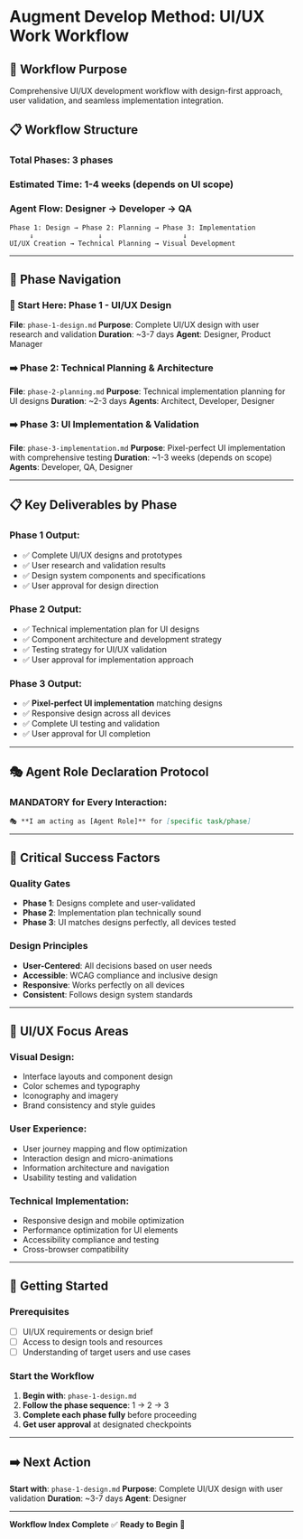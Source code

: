 # Augment Develop Method: UI/UX Work Workflow

## 🎯 Workflow Purpose
Comprehensive UI/UX development workflow with design-first approach, user validation, and seamless implementation integration.

## 📋 Workflow Structure

### **Total Phases**: 3 phases
### **Estimated Time**: 1-4 weeks (depends on UI scope)
### **Agent Flow**: Designer → Developer → QA

```
Phase 1: Design → Phase 2: Planning → Phase 3: Implementation
     ↓                ↓                    ↓
UI/UX Creation → Technical Planning → Visual Development
```

---

## 🔄 **Phase Navigation**

### **📍 Start Here**: Phase 1 - UI/UX Design
**File**: `phase-1-design.md`
**Purpose**: Complete UI/UX design with user research and validation
**Duration**: ~3-7 days
**Agent**: Designer, Product Manager

### **➡️ Phase 2**: Technical Planning & Architecture
**File**: `phase-2-planning.md`
**Purpose**: Technical implementation planning for UI designs
**Duration**: ~2-3 days
**Agents**: Architect, Developer, Designer

### **➡️ Phase 3**: UI Implementation & Validation
**File**: `phase-3-implementation.md`
**Purpose**: Pixel-perfect UI implementation with comprehensive testing
**Duration**: ~1-3 weeks (depends on scope)
**Agents**: Developer, QA, Designer

---

## 📋 **Key Deliverables by Phase**

### **Phase 1 Output**:
- ✅ Complete UI/UX designs and prototypes
- ✅ User research and validation results
- ✅ Design system components and specifications
- ✅ User approval for design direction

### **Phase 2 Output**:
- ✅ Technical implementation plan for UI designs
- ✅ Component architecture and development strategy
- ✅ Testing strategy for UI/UX validation
- ✅ User approval for implementation approach

### **Phase 3 Output**:
- ✅ **Pixel-perfect UI implementation** matching designs
- ✅ Responsive design across all devices
- ✅ Complete UI testing and validation
- ✅ User approval for UI completion

---

## 🎭 **Agent Role Declaration Protocol**

### **MANDATORY for Every Interaction**:
```markdown
🎭 **I am acting as [Agent Role]** for [specific task/phase]
```

---

## 🚨 **Critical Success Factors**

### **Quality Gates**
- **Phase 1**: Designs complete and user-validated
- **Phase 2**: Implementation plan technically sound
- **Phase 3**: UI matches designs perfectly, all devices tested

### **Design Principles**
- **User-Centered**: All decisions based on user needs
- **Accessible**: WCAG compliance and inclusive design
- **Responsive**: Works perfectly on all devices
- **Consistent**: Follows design system standards

---

## 🎨 **UI/UX Focus Areas**

### **Visual Design**:
- Interface layouts and component design
- Color schemes and typography
- Iconography and imagery
- Brand consistency and style guides

### **User Experience**:
- User journey mapping and flow optimization
- Interaction design and micro-animations
- Information architecture and navigation
- Usability testing and validation

### **Technical Implementation**:
- Responsive design and mobile optimization
- Performance optimization for UI elements
- Accessibility compliance and testing
- Cross-browser compatibility

---

## 🚀 **Getting Started**

### **Prerequisites**
- [ ] UI/UX requirements or design brief
- [ ] Access to design tools and resources
- [ ] Understanding of target users and use cases

### **Start the Workflow**
1. **Begin with**: `phase-1-design.md`
2. **Follow the phase sequence**: 1 → 2 → 3
3. **Complete each phase fully** before proceeding
4. **Get user approval** at designated checkpoints

---

## ➡️ **Next Action**

**Start with**: `phase-1-design.md`
**Purpose**: Complete UI/UX design with user validation
**Duration**: ~3-7 days
**Agent**: Designer

---

**Workflow Index Complete** ✅
**Ready to Begin** 🚀
